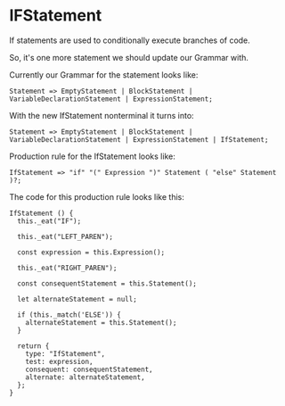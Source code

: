 # IFStatement

If statements are used to conditionally execute branches of code.

So, it's one more statement we should update our Grammar with.

Currently our Grammar for the statement looks like:

```
Statement => EmptyStatement | BlockStatement | VariableDeclarationStatement | ExpressionStatement;
```

With the new IfStatement nonterminal it turns into:

```
Statement => EmptyStatement | BlockStatement | VariableDeclarationStatement | ExpressionStatement | IfStatement;
```

Production rule for the IfStatement looks like:

```
IfStatement => "if" "(" Expression ")" Statement ( "else" Statement )?;
```

The code for this production rule looks like this:

```
IfStatement () {
  this._eat("IF");
  
  this._eat("LEFT_PAREN");
  
  const expression = this.Expression();
  
  this._eat("RIGHT_PAREN");
  
  const consequentStatement = this.Statement();
  
  let alternateStatement = null;
  
  if (this._match('ELSE')) {
    alternateStatement = this.Statement();
  }
  
  return {
    type: "IfStatement",
    test: expression,
    consequent: consequentStatement,
    alternate: alternateStatement,
  };
}
```
